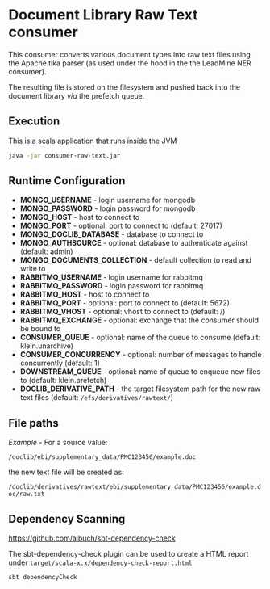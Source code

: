 # Document Library Raw Text consumer

This consumer converts various document types into raw text files using 
the Apache tika parser (as used under the hood in the
the LeadMine NER consumer).

The resulting file is stored on the filesystem and pushed back into the
document library *via* the prefetch queue.

## Execution

This is a scala application that runs inside the JVM

```bash
java -jar consumer-raw-text.jar
```

## Runtime Configuration

* **MONGO_USERNAME** - login username for mongodb
* **MONGO_PASSWORD** - login password for mongodb
* **MONGO_HOST** - host to connect to
* **MONGO_PORT** - optional: port to connect to (default: 27017) 
* **MONGO_DOCLIB_DATABASE** - database to connect to
* **MONGO_AUTHSOURCE** - optional: database to authenticate against (default: admin)
* **MONGO_DOCUMENTS_COLLECTION** - default collection to read and write to
* **RABBITMQ_USERNAME** - login username for rabbitmq
* **RABBITMQ_PASSWORD** - login password for rabbitmq
* **RABBITMQ_HOST** - host to connect to
* **RABBITMQ_PORT** - optional: port to connect to (default: 5672)
* **RABBITMQ_VHOST** - optional: vhost to connect to (default: /)
* **RABBITMQ_EXCHANGE** - optional: exchange that the consumer should be bound to
* **CONSUMER_QUEUE** - optional: name of the queue to consume (default: klein.unarchive)
* **CONSUMER_CONCURRENCY** - optional: number of messages to handle concurrently (default: 1)
* **DOWNSTREAM_QUEUE** - optional: name of queue to enqueue new files to (default: klein.prefetch)
* **DOCLIB_DERIVATIVE_PATH** - the target filesystem path for the new raw text
files (default: `/efs/derivatives/rawtext/`)

## File paths

*Example* - For a source value:

`/doclib/ebi/supplementary_data/PMC123456/example.doc`

the new text file will be created as:

`/doclib/derivatives/rawtext/ebi/supplementary_data/PMC123456/example.doc/raw.txt`

## Dependency Scanning

https://github.com/albuch/sbt-dependency-check

The sbt-dependency-check plugin can be used to create a HTML report under `target/scala-x.x/dependency-check-report.html`

```bash
sbt dependencyCheck
```
